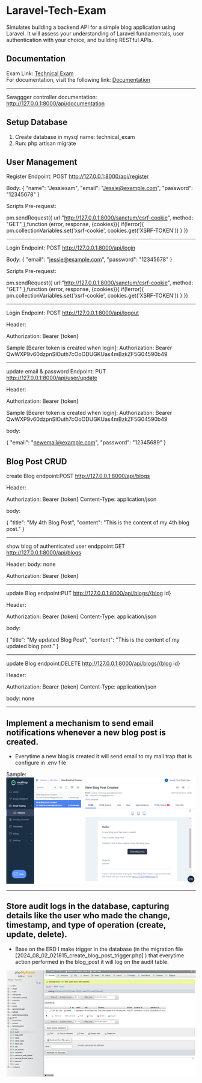# Laravel-Tech-Exam
Simulates building a backend API for a simple blog application using Laravel. It will assess your understanding of Laravel fundamentals, user authentication with your choice, and building RESTful APIs.
## Documentation

Exam Link: [Technical Exam](https://docs.google.com/document/d/1IT-XqPKL_KZgJN2xiOAJnKn_43I8h3Rj/edit?usp=drive_link&ouid=106242351847779701342&rtpof=true&sd=true)
<br>
For documentation, visit the following link:
[Documentation](https://drive.google.com/file/d/1NzTjlEDGGGqcVHTtYK-sE4n1dNDeRXhv/view?usp=sharing)
***
Swaggger controller documentation:
http://127.0.0.1:8000/api/documentation

## Setup Database
1. Create database in mysql name: technical_exam
2. Run: php artisan migrate
## User Management

Register Endpoint: POST
http://127.0.0.1:8000/api/register

Body:
{
    "name": "Jessiesam",
    "email": "Jessie@example.com",
    "password": "12345678"
}

Scripts Pre-request:

pm.sendRequest({
    url:"http://127.0.0.1:8000/sanctum/csrf-cookie",
    method: "GET"
},function (error, response, {cookies}){
    if(!error){
        pm.collectionVariables.set('xsrf-cookie', cookies.get('XSRF-TOKEN'))
    }
})
***
Login Endpoint: POST
http://127.0.0.1:8000/api/login

Body:
{
    "email": "jessie@example.com",
    "password": "12345678"
}

Scripts Pre-request:

pm.sendRequest({
    url:"http://127.0.0.1:8000/sanctum/csrf-cookie",
    method: "GET"
},function (error, response, {cookies}){
    if(!error){
        pm.collectionVariables.set('xsrf-cookie', cookies.get('XSRF-TOKEN'))
    }
})

***
Login Endpoint: POST
http://127.0.0.1:8000/api/logout

Header:

Authorization: Bearer {token}

Sample [Bearer token is created when login]:
Authorization: Bearer QwWXP9v60dzpnSlOuth7cOoODUGKUas4mBzkZF5G04590b49

***
update email & password Endpoint: PUT
http://127.0.0.1:8000/api/user/update

Header:

Authorization: Bearer {token}

Sample [Bearer token is created when login]:
Authorization: Bearer QwWXP9v60dzpnSlOuth7cOoODUGKUas4mBzkZF5G04590b49

body:

{
    "email": "newemail@example.com",
    "password": "12345689"
}

## Blog Post CRUD

create Blog endpoint:POST
http://127.0.0.1:8000/api/blogs

Header:

Authorization: Bearer {token}
Content-Type: application/json

body: 

{
    "title": "My 4th Blog Post",
    "content": "This is the content of my 4th blog post."
}

***
show blog of authenticated user endppoint:GET
http://127.0.0.1:8000/api/blogs

Header:
body: none

Authorization: Bearer {token}

***

update Blog endpoint:PUT
http://127.0.0.1:8000/api/blogs/{blog id}

Header:

Authorization: Bearer {token}
Content-Type: application/json

body: 

{
    "title": "My updated Blog Post",
    "content": "This is the content of my updated blog post."
}

***

update Blog endpoint:DELETE
http://127.0.0.1:8000/api/blogs/{blog id}

Header:

Authorization: Bearer {token}
Content-Type: application/json

body: 
none

***
## Implement a mechanism to send email notifications whenever a new blog post is created.
- Everytime a new blog is created it will send email to my mail trap that is configure in .env file <br>

Sample:
![Alt text](public/email.png)

***

## Store audit logs in the database, capturing details like the user who made the change, timestamp, and type of operation (create, update, delete).

- Base on the ERD I make trigger in the database (in the migration file [2024_08_02_021815_create_blog_post_trigger.php] ) that everytime action performed in the blog_post it will log on the audit table.

![Alt text](public/trigger.png)